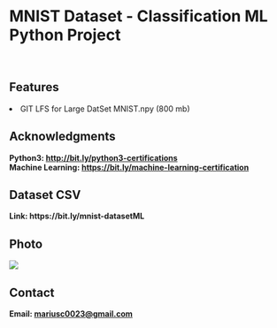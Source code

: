 <h1> MNIST Dataset - Classification ML Python Project</h1>
<br>
<h2>Features</h2>
<li>GIT LFS for Large DatSet MNIST.npy (800 mb)</li>




<h2>Acknowledgments</h2>

<b> Python3: http://bit.ly/python3-certifications <b>
<br>
<b> Machine Learning: https://bit.ly/machine-learning-certification <b>

<h2>Dataset CSV</h2>
<b> Link: https://bit.ly/mnist-datasetML<b>
<br>

<h2>Photo</h2>
<img src="image.png">
<br>


<h2>Contact</h2>

<b> Email: mariusc0023@gmail.com </b>
